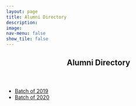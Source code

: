 ```yaml
---
layout: page
title: Alumni Directory
description: 
image: 
nav-menu: false
show_tile: false
---
```


<!-- Main -->
<div id="main" class="alt">

<!-- One -->
<section id="one">
	<div class="inner">
		<header class="major">
			<h2>Alumni Directory</h2>
		</header>

<!-- Content -->
<ul>
	<li><a href="https://epdampiitb.github.io/p/kaleidoscope/alumni/2019.html">Batch of 2019</a></li>
	<li><a href="https://epdampiitb.github.io/p/kaleidoscope/alumni/2020.html">Batch of 2020</a></li>
</ul>
    
